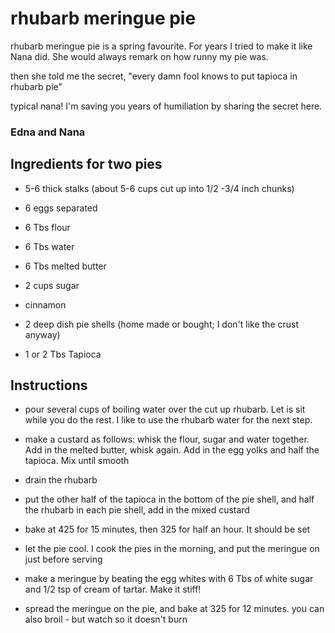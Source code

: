 # rhubarb meringue pie

rhubarb meringue pie is a spring favourite. For years I tried to make it like Nana did. She would always remark on how runny my pie was.

then she told me the secret, "every damn fool knows to put tapioca in rhubarb pie"

typical nana! I'm saving you years of humiliation by sharing the secret here.

### Edna and Nana

## Ingredients for two pies

- 5-6 thick stalks (about 5-6 cups cut up into 1/2 -3/4 inch chunks)

- 6 eggs separated

- 6 Tbs flour

- 6 Tbs water

- 6 Tbs melted butter

- 2 cups sugar 

- cinnamon 

- 2 deep dish pie shells (home made or bought; I don't like the crust anyway)

- 1 or 2 Tbs Tapioca

## Instructions

- pour several cups of boiling water over the cut up rhubarb. Let is sit while you do the rest. I like to use the rhubarb water for the next step.

- make a custard as follows: whisk the flour, sugar and water together. Add in the melted butter, whisk again. Add in the egg yolks and half the tapioca. Mix until smooth

- drain the rhubarb

- put the other half of the tapioca in the bottom of the pie shell, and half the rhubarb in each pie shell, add in the mixed custard

- bake at 425 for 15 minutes, then 325 for half an hour. It should be set

- let the pie cool. I cook the pies in the morning, and put the meringue on just before serving

- make a meringue by beating the egg whites with 6 Tbs of white sugar and 1/2 tsp of cream of tartar. Make it stiff!

- spread the meringue on the pie, and bake at 325 for 12 minutes. you can also broil - but watch so it doesn't burn
